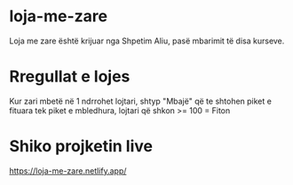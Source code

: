 # loja-me-zare

Loja me zare është krijuar nga Shpetim Aliu, pasë mbarimit të disa kurseve. 

# Rregullat e lojes 

Kur zari mbetë në 1 ndrrohet lojtari, shtyp "Mbajë" që te shtohen piket e fituara tek piket e mbledhura, lojtari që shkon >= 100 = Fiton

# Shiko projketin live 

https://loja-me-zare.netlify.app/
